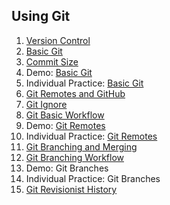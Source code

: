 
## Using Git

1. [Version Control](/Git/docs/version-control.md)
1. [Basic Git](../docs/git-basic.md)
1. [Commit Size](../docs/git-commit-size.md)
1. Demo: [Basic Git](/demos/git-basic.md)
1. Individual Practice: [Basic Git](/practice/git-basic.md)
1. [Git Remotes and GitHub](../docs/git-github.md)
1. [Git Ignore](../docs/git-ignore.md)
1. [Git Basic Workflow](../docs/git-workflow-basic.md)
1. Demo: [Git Remotes](/demos/git-remotes.md)
1. Individual Practice: [Git Remotes](/practice/git-remotes.md)
1. [Git Branching and Merging](../docs/git-branching-merging.md)
1. [Git Branching Workflow](../docs/git-workflow-branching.md)
1. Demo: Git Branches
1. Individual Practice: Git Branches
1. [Git Revisionist History](../docs/git-revise-history.md)
